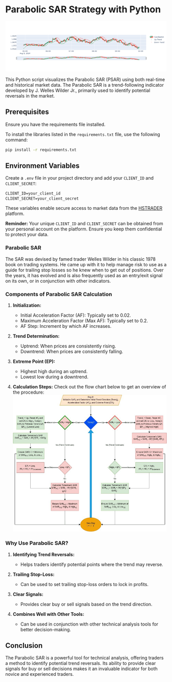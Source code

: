 # Parabolic SAR Strategy with Python

![psar plot](img/psar.png)

This Python script visualizes the Parabolic SAR (PSAR) using both real-time and historical market data. The Parabolic SAR is a trend-following indicator developed by J. Welles Wilder Jr., primarily used to identify potential reversals in the market.

## Prerequisites

Ensure you have the requirements file installed.

To install the libraries listed in the `requirements.txt` file, use the following command:

```sh
pip install -r requirements.txt
```

## Environment Variables

Create a `.env` file in your project directory and add your `CLIENT_ID` and `CLIENT_SECRET`:

```env
CLIENT_ID=your_client_id
CLIENT_SECRET=your_client_secret
```

These variables enable secure access to market data from the [HSTRADER](https://staging.hstrader.com/login) platform.

**Reminder:**
Your unique `CLIENT_ID` and `CLIENT_SECRET` can be obtained from your personal account on the platform. Ensure you keep them confidential to protect your data.

### Parabolic SAR

The SAR was devised by famed trader Welles Wilder in his classic 1978 book on trading systems. He came up with it to help manage risk to use as a guide for trailing stop losses so he knew when to get out of positions. Over the years, it has evolved and is also frequently used as an entry/exit signal on its own, or in conjunction with other indicators.

### Components of Parabolic SAR Calculation

1. **Initialization:**
   - Initial Acceleration Factor (AF): Typically set to 0.02.
   - Maximum Acceleration Factor (Max AF): Typically set to 0.2.
   - AF Step: Increment by which AF increases.

2. **Trend Determination:**
   - Uptrend: When prices are consistently rising.
   - Downtrend: When prices are consistently falling.

3. **Extreme Point (EP):**
   - Highest high during an uptrend.
   - Lowest low during a downtrend.

4. **Calculation Steps:**
   Check out the flow chart below to get an overview of the procedure:
   ![sar calculation flowchart](img/sar_calculation_flowchart.png)

### Why Use Parabolic SAR?

1. **Identifying Trend Reversals:**
   - Helps traders identify potential points where the trend may reverse.

2. **Trailing Stop-Loss:**
   - Can be used to set trailing stop-loss orders to lock in profits.

3. **Clear Signals:**
   - Provides clear buy or sell signals based on the trend direction.

4. **Combines Well with Other Tools:**
   - Can be used in conjunction with other technical analysis tools for better decision-making.

## Conclusion

The Parabolic SAR is a powerful tool for technical analysis, offering traders a method to identify potential trend reversals. Its ability to provide clear signals for buy or sell decisions makes it an invaluable indicator for both novice and experienced traders.